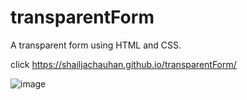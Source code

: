# transparentForm
A transparent form using HTML and CSS.

click https://shailjachauhan.github.io/transparentForm/

![image](https://user-images.githubusercontent.com/109363824/180386032-1960a790-d014-4b30-8277-fa438b94f0b4.png)
